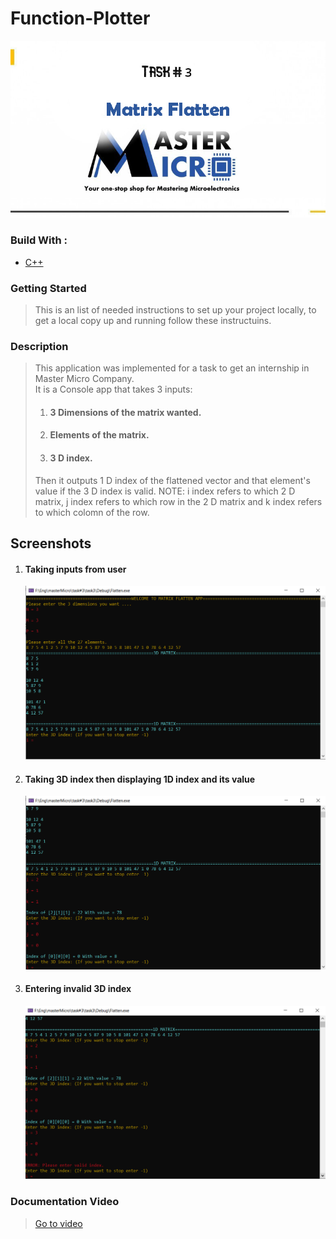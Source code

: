 # Function-Plotter

![alt text](./Images/MasterMicroTask3.jpg)

<h3>Build With : </h3>
 <ul>
  <li><a href="https://www.w3schools.com/CPP/default.asp/">C++</a></li>
 </ul>

   
   
<h3>Getting Started</h3>
<blockquote>
  <p>This is an list of needed instructions to set up your project locally, to get a local copy up and running follow these instructuins.
 </p>
</blockquote>

<h3>Description</h3>
<blockquote>
  <p>
  This application was implemented for a task to get an internship in Master Micro Company.
  <br>
  It is a Console app that takes 3 inputs: 
  <ol>
  <li>
  <h4>3 Dimensions of the matrix wanted.</h4>
 </li>
 <li>
  <h4>Elements of the matrix.</h4>
 </li>
 <li>
  <h4>3 D index.</h4>
 </li>
 </ol>
 Then it outputs 1 D index of the flattened vector and that element's value if the 3 D index is valid.
 NOTE:
 i index refers to which 2 D matrix, j index refers to which row in the 2 D matrix and k index refers to which colomn of the row.
 </p>
</blockquote>

<h2 href="#Screenshots">Screenshots</h2>
<ol>
<li>
  <h4>Taking inputs from user</h4>
  <img src="./Screenshots/Taking inputs from user.PNG">
 </li>

 <li>
  <h4>Taking 3D index then displaying 1D index and its value</h4>
  <img src="./Screenshots/Taking 3D index then displaying 1D index and its value.PNG">
 </li>
 <li>
  <h4>Entering invalid 3D index</h4>
  <img src="./Screenshots/Entering invalid 3D index.PNG">
 </li>
</ol>

<h3>Documentation Video</h3>
<blockquote>
  <a href="https://youtu.be/GWqc3Sl5Lm8">Go to video</a>
</blockquote>

